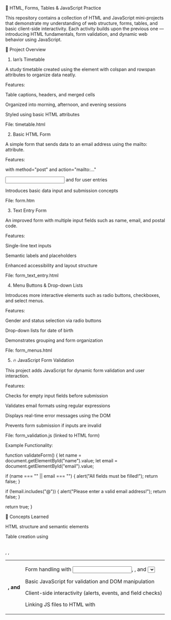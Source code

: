 🧩 HTML, Forms, Tables & JavaScript Practice

This repository contains a collection of HTML and JavaScript mini-projects that demonstrate my understanding of web structure, forms, tables, and basic client-side interactivity.
Each activity builds upon the previous one — introducing HTML fundamentals, form validation, and dynamic web behavior using JavaScript.

📘 Project Overview
1. Ian’s Timetable

A study timetable created using the <table> element with colspan and rowspan attributes to organize data neatly.

Features:

Table captions, headers, and merged cells

Organized into morning, afternoon, and evening sessions

Styled using basic HTML attributes

File: timetable.html

2. Basic HTML Form

A simple form that sends data to an email address using the mailto: attribute.

Features:

<form> with method="post" and action="mailto:..."

<input> and <label> for user entries

Introduces basic data input and submission concepts

File: form.htm

3. Text Entry Form

An improved form with multiple input fields such as name, email, and postal code.

Features:

Single-line text inputs

Semantic labels and placeholders

Enhanced accessibility and layout structure

File: form_text_entry.html

4. Menu Buttons & Drop-down Lists

Introduces more interactive elements such as radio buttons, checkboxes, and select menus.

Features:

Gender and status selection via radio buttons

Drop-down lists for date of birth

Demonstrates grouping and form organization

File: form_menus.html

5. 🔥 JavaScript Form Validation

This project adds JavaScript for dynamic form validation and user interaction.

Features:

Checks for empty input fields before submission

Validates email formats using regular expressions

Displays real-time error messages using the DOM

Prevents form submission if inputs are invalid

File: form_validation.js (linked to HTML form)

Example Functionality:

function validateForm() {
  let name = document.getElementById("name").value;
  let email = document.getElementById("email").value;

  if (name === "" || email === "") {
    alert("All fields must be filled!");
    return false;
  }

  if (!email.includes("@")) {
    alert("Please enter a valid email address!");
    return false;
  }

  return true;
}

🧠 Concepts Learned

HTML structure and semantic elements

Table creation using <table>, <tr>, <th>, and <td>

Form handling with <input>, <label>, and <select>

Basic JavaScript for validation and DOM manipulation

Client-side interactivity (alerts, events, and field checks)

Linking JS files to HTML with <script>

🧰 Tools Used

HTML5 — structure and content

JavaScript (ES6) — interactivity and validation

VS Code — coding and debugging

Web Browser (Chrome/Edge) — testing and previews

📂 Folder Structure
📁 BITE-223-Web-Design
│
├── timetable.html
├── form.htm
├── form_text_entry.html
├── form_menus.html
├── form_validation.js
└── README.md

🌐 Author

Francis Mwalimu (Franco)
📧 [YourEmail@example.com
]
💻 Passionate about front-end development, UI/UX, and interactive web design.
